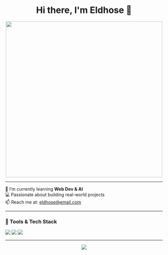 <h1 align="center">Hi there, I'm Eldhose 👋</h1>

<p align="center">
  <img src="https://media.giphy.com/media/v1.Y2lkPTc5MGI3NjExd213N20zdjlsZmRkYmc3ZzdrbGplMnNjbjZ0b2N4c2tpbDg2cm9jayZlcD12MV9naWZzX3NlYXJjaCZjdD1n/JqmupuTVZYaQX5s094/giphy.gif" width="500" />
</p>

---

🌱 I’m currently learning **Web Dev & AI**  
💻 Passionate about building real-world projects  
📫 Reach me at: eldhose@email.com  

---

### 🔧 Tools & Tech Stack
<p>
  <img src="https://img.shields.io/badge/Python-3776AB?style=for-the-badge&logo=python&logoColor=white"/>
  <img src="https://img.shields.io/badge/Flask-000000?style=for-the-badge&logo=flask&logoColor=white"/>
  
  <img src="https://img.shields.io/badge/Java-ED8B00?style=for-the-badge&logo=openjdk&logoColor=white"/>

</p>

---

<p align="center">
  <img src="https://github-readme-stats.vercel.app/api?username=eldhosaju&show_icons=true&theme=radical" />
</p>
